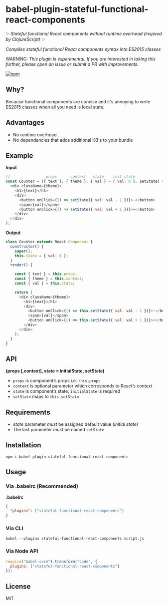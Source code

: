 # babel-plugin-stateful-functional-react-components

✨ _Stateful functional React components without runtime overhead (inspired by ClojureScript)_ ✨

_Compiles stateful functional React components syntax into ES2015 classes_

WARNING: _This plugin is experimental. If you are interested in taking this further, please open an issue or submit a PR with improvements._

[![npm](https://img.shields.io/npm/v/babel-plugin-stateful-functional-react-components.svg?style=flat-square)](https://www.npmjs.com/package/babel-plugin-stateful-functional-react-components)

## Why?
Because functional components are concise and it's annoying to write ES2015 classes when all you need is local state.

## Advantages
- No runtime overhead
- No dependencies that adds additional KB's to your bundle

## Example

__Input__
```js
//                props      context   state    init state
const Counter = ({ text }, { theme }, { val } = { val: 0 }, setState) => (
  <div className={theme}>
    <h1>{text}</h1>
    <div>
      <button onClick={() => setState({ val: val - 1 })}>-</button>
      <span>{val}</span>
      <button onClick={() => setState({ val: val + 1 })}>+</button>
    </div>
  </div>
);
```

__Output__
```js
class Counter extends React.Component {
  constructor() {
    super();
    this.state = { val: 0 };
  }
  render() {

    const { text } = this.props;
    const { theme } = this.context;
    const { val } = this.state;

    return (
      <div className={theme}>
        <h1>{text}</h1>
        <div>
          <button onClick={() => this.setState({ val: val - 1 })}>-</button>
          <span>{val}</span>
          <button onClick={() => this.setState({ val: val + 1 })}>+</button>
        </div>
      </div>
    );
  }
}
```

## API

**(props [,context], state = initialState, setState)**

- `props` is component’s props i.e. `this.props`
- `context` is optional parameter which corresponds to React’s context
- `state` is component’s state, `initialState` is required
- `setState` maps to `this.setState`

## Requirements
- _state_ parameter _must_ be assigned default value (_initial state_)
- The last parameter _must_ be named `setState`

## Installation
```
npm i babel-plugin-stateful-functional-react-components
```

## Usage

### Via .babelrc (Recommended)

__.babelrc__
```json
{
  "plugins": ["stateful-functional-react-components"]
}
```

### Via CLI
```
babel --plugins stateful-functional-react-components script.js
```

### Via Node API
```js
require("babel-core").transform("code", {
  plugins: ["stateful-functional-react-components"]
});
```

## License
MIT
